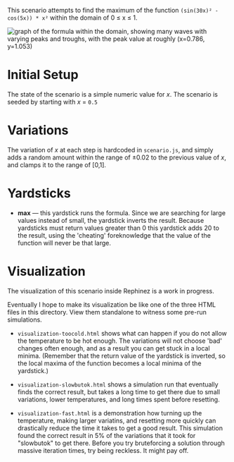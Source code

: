 This scenario attempts to find the maximum of the function
`(sin(30x)² - cos(5x)) * x²`
within the domain of 0 ≤ x ≤ 1.

![graph of the formula within the domain, showing many waves with varying peaks
and troughs, with the peak value at roughly (x=0.786, y=1.053)](formula.png)


# Initial Setup
The state of the scenario is a simple numeric value for _x_.
The scenario is seeded by starting with _x_ = `0.5`


# Variations
The variation of _x_ at each step is hardcoded in `scenario.js`, and simply adds
a random amount within the range of ±0.02 to the previous value of _x_, and
clamps it to the range of [0,1].


# Yardsticks

* **max** — this yardstick runs the formula. Since we are searching for large
values instead of small, the yardstick inverts the result. Because yardsticks
must return values greater than 0 this yardstick adds 20 to the result, using
the 'cheating' foreknowledge that the value of the function will never be that
large.


# Visualization

The visualization of this scenario inside Rephinez is a work in progress.

Eventually I hope to make its visualization be like one of the three HTML files
in this directory. View them standalone to witness some pre-run simulations.

* `visualization-toocold.html` shows what can happen if you do not allow the
  temperature to be hot enough. The variations will not choose 'bad' changes
  often enough, and as a result you can get stuck in a local minima. (Remember
  that the return value of the yardstick is inverted, so the local maxima of the
  function becomes a local minima of the yardstick.)

* `visualization-slowbutok.html` shows a simulation run that eventually finds
  the correct result, but takes a long time to get there due to small
  variations, lower temperatures, and long times spent before resetting.

* `visualization-fast.html` is a demonstration how turning up the temperature,
  making larger variatins, and resetting more quickly can drastically reduce the
  time it takes to get a good result. This simulation found the correct result
  in 5% of the variations that it took for "slowbutok" to get there. Before you
  try bruteforcing a solution through massive iteration times, try being
  reckless. It might pay off.
